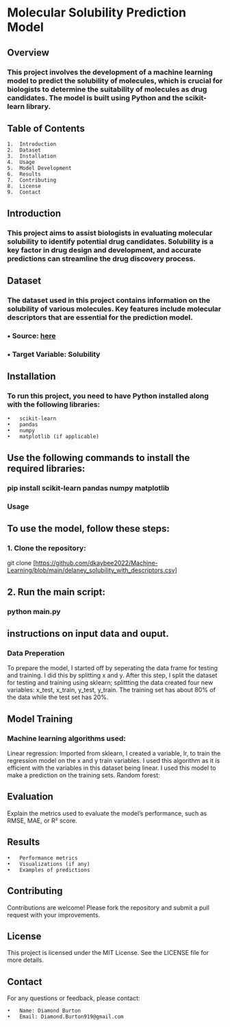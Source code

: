 # Molecular Solubility Prediction Model

## Overview

### This project involves the development of a machine learning model to predict the solubility of molecules, which is crucial for biologists to determine the suitability of molecules as drug candidates. The model is built using Python and the scikit-learn library.

## Table of Contents

	1.	Introduction
	2.	Dataset
	3.	Installation
	4.	Usage
	5.	Model Development
	6.	Results
	7.	Contributing
	8.	License
	9.	Contact

## Introduction

### This project aims to assist biologists in evaluating molecular solubility to identify potential drug candidates. Solubility is a key factor in drug design and development, and accurate predictions can streamline the drug discovery process.

## Dataset

### The dataset used in this project contains information on the solubility of various molecules. Key features include molecular descriptors that are essential for the prediction model.

###	•	Source: [here](https://github.com/dkaybee2022/Machine-Learning/blob/main/delaney_solubility_with_descriptors.csv)
###	•	Target Variable: Solubility

## Installation

### To run this project, you need to have Python installed along with the following libraries:

	•	scikit-learn
	•	pandas
	•	numpy
	•	matplotlib (if applicable)

## Use the following commands to install the required libraries:

### pip install scikit-learn pandas numpy matplotlib

### Usage

## To use the model, follow these steps:

###	1.	Clone the repository:

 git clone [https://github.com/dkaybee2022/Machine-Learning/blob/main/delaney_solubility_with_descriptors.csv]


##	2.	Run the main script:

### python main.py



## instructions on input data and ouput.

### Data Preperation
To prepare the model, I started off by seperating the data frame for testing and training. I did this by splitting x and y. After this step, I split the dataset for testing and training using sklearn; splittting the data created four new variables: x_test, x_train, y_test, y_train. The training set has about 80% of the data while the test set has 20%. 
## Model Training

### Machine learning algorithms used:
Linear regression: Imported from sklearn, I created a variable, lr, to train the regression model on the x and y train variables. I used this algorithm as it is efficient with the variables in this dataset being linear. I used this model to make a prediction on the training sets. 
Random forest:

## Evaluation

Explain the metrics used to evaluate the model’s performance, such as RMSE, MAE, or R² score.

## Results

	•	Performance metrics
	•	Visualizations (if any)
	•	Examples of predictions

## Contributing

Contributions are welcome! Please fork the repository and submit a pull request with your improvements.

## License

This project is licensed under the MIT License. See the LICENSE file for more details.

## Contact

For any questions or feedback, please contact:

	•	Name: Diamond Burton
	•	Email: Diamond.Burton919@gmail.com
